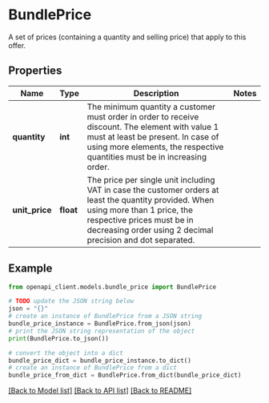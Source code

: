 # BundlePrice

A set of prices (containing a quantity and selling price) that apply to this offer.

## Properties

Name | Type | Description | Notes
------------ | ------------- | ------------- | -------------
**quantity** | **int** | The minimum quantity a customer must order in order to receive discount. The element with value 1 must at least be present. In case of using more elements, the respective quantities must be in increasing order. | 
**unit_price** | **float** | The price per single unit including VAT in case the customer orders at least the quantity provided. When using more than 1 price, the respective prices must be in decreasing order using 2 decimal precision and dot separated. | 

## Example

```python
from openapi_client.models.bundle_price import BundlePrice

# TODO update the JSON string below
json = "{}"
# create an instance of BundlePrice from a JSON string
bundle_price_instance = BundlePrice.from_json(json)
# print the JSON string representation of the object
print(BundlePrice.to_json())

# convert the object into a dict
bundle_price_dict = bundle_price_instance.to_dict()
# create an instance of BundlePrice from a dict
bundle_price_from_dict = BundlePrice.from_dict(bundle_price_dict)
```
[[Back to Model list]](../README.md#documentation-for-models) [[Back to API list]](../README.md#documentation-for-api-endpoints) [[Back to README]](../README.md)


